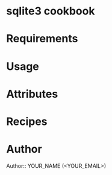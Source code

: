 # sqlite3 cookbook

# Requirements

# Usage

# Attributes

# Recipes

# Author

Author:: YOUR_NAME (<YOUR_EMAIL>)
